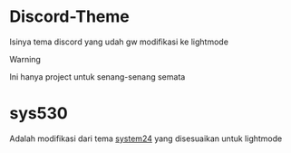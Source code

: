 # Discord-Theme
Isinya tema discord yang udah gw modifikasi ke lightmode
> [!WARNING]  
> Ini hanya project untuk senang-senang semata

# sys530
Adalah modifikasi dari tema [system24](https://github.com/refact0r/system24) yang disesuaikan untuk lightmode
